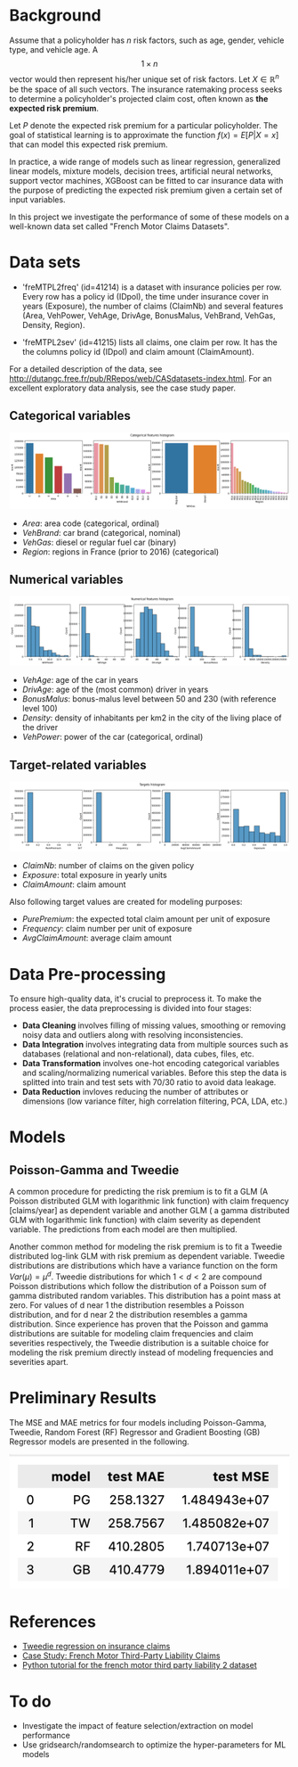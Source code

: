 # Background
Assume that a policyholder has *n* risk factors, such as age, gender, vehicle type, and vehicle age. A $$1 \times n$$ vector would then represent his/her unique set of risk factors. Let $X \in \mathbb{R}^n$ be the space of all such vectors. The insurance ratemaking process seeks to determine a policyholder's projected claim cost, often known as **the expected risk premium**.

Let *P* denote the expected risk premium for a particular policyholder. The goal of statistical learning is to approximate the function $f(x)=E[P|X=x]$ that can model this expected risk premium.

In practice, a wide range of models such as linear regression, generalized linear models, mixture models, decision trees, artificial neural networks, support vector machines, XGBoost can be fitted to car insurance data with the purpose of predicting the expected risk premium given a certain set of input variables. 

In this project we investigate the performance of some of these models on a well-known data set called "French Motor Claims Datasets".

# Data sets
- 'freMTPL2freq' (id=41214) is a dataset with insurance policies per row. Every row has a policy id (IDpol), the time under insurance cover in years (Exposure), the number of claims (ClaimNb) and several features (Area, VehPower, VehAge, DrivAge, BonusMalus, VehBrand, VehGas, Density, Region).

- 'freMTPL2sev' (id=41215) lists all claims, one claim per row. It has the the columns policy id (IDpol) and claim amount (ClaimAmount). 

For a detailed description of the data, see http://dutangc.free.fr/pub/RRepos/web/CASdatasets-index.html. For an excellent exploratory data analysis, see the case study paper.

## Categorical variables
![cat variables](figures/cat.png)

* *Area*: area code (categorical, ordinal)
* *VehBrand*: car brand (categorical, nominal)
* *VehGas*: diesel or regular fuel car (binary)
* *Region*: regions in France (prior to 2016) (categorical)

## Numerical variables
![num variables](figures/num.png)

* *VehAge*: age of the car in years
* *DrivAge*: age of the (most common) driver in years
* *BonusMalus*: bonus-malus level between 50 and 230 (with reference level 100)
* *Density*: density of inhabitants per km2 in the city of the living place of the driver
* *VehPower*: power of the car (categorical, ordinal)

## Target-related variables
![target variables](figures/targets.png)

* *ClaimNb*: number of claims on the given policy
* *Exposure*: total exposure in yearly units
* *ClaimAmount*: claim amount 

Also following target values are created for modeling purposes:
* *PurePremium*: the expected total claim amount per unit of exposure
* *Frequency*: claim number per unit of exposure 
* *AvgClaimAmount*: average claim amount

# Data Pre-processing
To ensure high-quality data, it's crucial to preprocess it. To make the process easier, the data preprocessing is divided into four stages: 
- **Data Cleaning** involves filling of missing values, smoothing or removing noisy data and outliers along with resolving inconsistencies.
- **Data Integration** involves integrating data from multiple sources such as databases (relational and non-relational), data cubes, files, etc.
- **Data Transformation** involves one-hot encoding categorical variables and scaling/normalizing numerical variables. Before this step the data is splitted into train and test sets with 70/30 ratio to avoid data leakage.
- **Data Reduction** invloves reducing the number of attributes or dimensions (low variance filter, high correlation filtering, PCA, LDA, etc.)

# Models
## Poisson-Gamma and Tweedie
A common procedure for predicting the risk premium is to fit a GLM (A Poisson distributed GLM with logarithmic link function) with claim frequency [claims/year] as dependent variable and another GLM ( a gamma distributed GLM with logarithmic link function) with claim severity as dependent variable. The predictions from each model are then multiplied.

Another common method for modeling the risk premium is to fit a Tweedie distributed log-link GLM with risk premium as dependent variable. Tweedie distributions are distributions which have a variance function on
the form $Var(µ) = \mu^d$. Tweedie distributions for which $1<d<2$ are compound Poisson distributions which follow the distribution of a Poisson sum of gamma distributed random variables. This distribution has a point mass at zero. For values of d near 1 the distribution resembles a Poisson distribution, and for d near 2 the distribution resembles a gamma distribution. Since experience has proven that the Poisson and gamma distributions are suitable for modeling claim frequencies and claim severities respectively, the Tweedie distribution is a suitable choice for modeling the risk premium directly instead of modeling frequencies and severities apart.

# Preliminary Results
The MSE and MAE metrics for four models including Poisson-Gamma, Tweedie, Random Forest (RF) Regressor and Gradient Boosting (GB) Regressor models are presented in the following. 

![res](figures/res.png)

# References
- [Tweedie regression on insurance claims](https://link-url-here.org)
- [Case Study: French Motor Third-Party Liability Claims](https://papers.ssrn.com/sol3/papers.cfm?abstract_id=3164764)
- [Python tutorial for the french motor third party liability 2 dataset](https://github.com/lorentzenchr/Tutorial_freMTPL2)

# To do
- Investigate the impact of feature selection/extraction on model performance
- Use gridsearch/randomsearch to optimize the hyper-parameters for ML models
